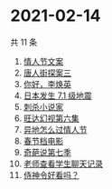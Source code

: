 # 2021-02-14

共 11 条

<!-- BEGIN -->
<!-- 最后更新时间 Sun Feb 14 2021 02:04:33 GMT+0800 (CST) -->
1. [情人节文案](https://www.zhihu.com/search?q=情人节文案)
1. [唐人街探案三](https://www.zhihu.com/search?q=唐探3)
1. [你好，李焕英](https://www.zhihu.com/search?q=李焕英)
1. [日本发生 7.1 级地震](https://www.zhihu.com/search?q=日本地震)
1. [刺杀小说家](https://www.zhihu.com/search?q=刺杀小说家好看吗)
1. [旺达幻视第六集](https://www.zhihu.com/search?q=旺达幻视)
1. [异地怎么过情人节](https://www.zhihu.com/search?q=异地情人节怎么过)
1. [春节档电影](https://www.zhihu.com/search?q=春节档电影)
1. [奇葩说第七季](https://www.zhihu.com/search?q=奇葩说)
1. [老师查看学生聊天记录](https://www.zhihu.com/search?q=老师侵犯学生隐私)
1. [侍神令好看吗？](https://www.zhihu.com/search?q=侍神令好看吗)
<!-- END -->

